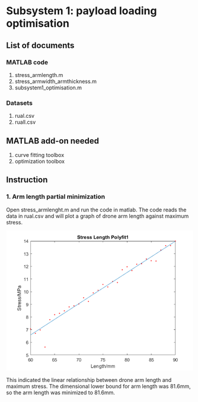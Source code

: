# Subsystem 1: payload loading optimisation
## List of documents
### MATLAB code
  1. stress_armlength.m
  2. stress_armwidth_armthickness.m
  3. subsystem1_optimisation.m
### Datasets
  1. rual.csv
  2. ruall.csv
## MATLAB add-on needed
  1. curve fitting toolbox
  2. optimization toolbox
## Instruction
### 1. Arm length partial minimization
Open stress_armlenght.m and run the code in matlab. The code reads the data in rual.csv and will plot a graph of drone arm length against maximum stress.

![](image/sl_poly.png)

This indicated the linear relationship between drone arm length and maximum stress. The dimensional lower bound for arm length was 81.6mm, so the arm length was minimized to 81.6mm.

